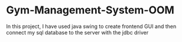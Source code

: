 # Gym-Management-System-OOM
In this project, I have used java swing to create frontend GUI and then connect my sql database to the server with the jdbc driver 
